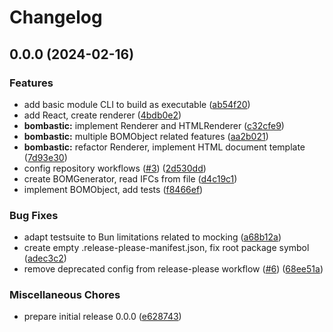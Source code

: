 # Changelog

## 0.0.0 (2024-02-16)


### Features

* add basic module CLI to build as executable ([ab54f20](https://github.com/oxcabe/bombastic/commit/ab54f20237981f41b41e5c1e0c59952afdc73b65))
* add React, create renderer ([4bdb0e2](https://github.com/oxcabe/bombastic/commit/4bdb0e2a31d09189f3de553e5636a78ca65f611b))
* **bombastic:** implement Renderer and HTMLRenderer ([c32cfe9](https://github.com/oxcabe/bombastic/commit/c32cfe92c2037592ddb2b0f54f558520a6afa857))
* **bombastic:** multiple BOMObject related features ([aa2b021](https://github.com/oxcabe/bombastic/commit/aa2b021f69ba388c32d544dd8c24f86a58a64869))
* **bombastic:** refactor Renderer, implement HTML document template ([7d93e30](https://github.com/oxcabe/bombastic/commit/7d93e30b43f3dc7e11d48ab2ce40b66887cc048f))
* config repository workflows ([#3](https://github.com/oxcabe/bombastic/issues/3)) ([2d530dd](https://github.com/oxcabe/bombastic/commit/2d530dd06ab0a4393166b61ef4342568330c83cb))
* create BOMGenerator, read IFCs from file ([d4c19c1](https://github.com/oxcabe/bombastic/commit/d4c19c1c89a04f5feaa5432f63c2d237fb63392c))
* implement BOMObject, add tests ([f8466ef](https://github.com/oxcabe/bombastic/commit/f8466efa876e5a70d96e8e47175260e0e9416d50))


### Bug Fixes

* adapt testsuite to Bun limitations related to mocking ([a68b12a](https://github.com/oxcabe/bombastic/commit/a68b12a4f9bf986bf2759912ea6ad9bff6b614c1))
* create empty .release-please-manifest.json, fix root package symbol ([adec3c2](https://github.com/oxcabe/bombastic/commit/adec3c2bb58f8cbd10f3eff1c555b222382e92d0))
* remove deprecated config from release-please workflow ([#6](https://github.com/oxcabe/bombastic/issues/6)) ([68ee51a](https://github.com/oxcabe/bombastic/commit/68ee51a343bc15075137bceb15b9bfd5211b5b5c))


### Miscellaneous Chores

* prepare initial release 0.0.0 ([e628743](https://github.com/oxcabe/bombastic/commit/e628743442d0a8fa11a9509f764d28f297a06637))
